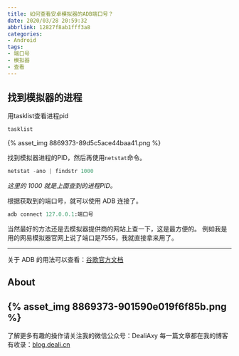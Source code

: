```yaml
---
title: 如何查看安卓模拟器的ADB端口号？
date: 2020/03/28 20:59:32
abbrlink: 12827f8ab1fff3a8
categories:
- Android
tags:
- 端口号
- 模拟器
- 查看
---
```

## 找到模拟器的进程
用tasklist查看进程pid

```py
tasklist
```
{% asset_img 8869373-89d5c5ace44baa41.png %}

找到模拟器进程的PID，然后再使用`netstat`命令。

```py
netstat -ano | findstr 1000
```
*这里的 1000 就是上面查到的进程PID。*

根据获取到的端口号，就可以使用 ADB 连接了。

```py
adb connect 127.0.0.1:端口号
```

当然最好的方法还是去模拟器提供商的网站上查一下，这是最方便的。
例如我是用的网易模拟器官网上说了端口是7555，我就直接拿来用了。

----------
关于 ADB 的用法可以查看：[谷歌官方文档](https://developer.android.com/studio/command-line/adb.html#howadbworks)



## About
{% asset_img 8869373-901590e019f6f85b.png %}
---------------
了解更多有趣的操作请关注我的微信公众号：DealiAxy
每一篇文章都在我的博客有收录：[blog.deali.cn](http://blog.deali.cn)
